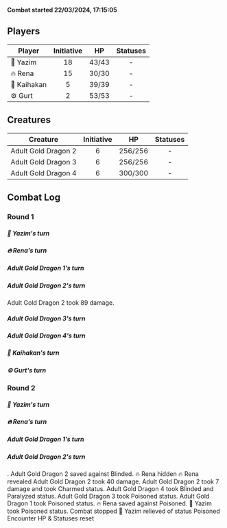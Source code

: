 **Combat started 22/03/2024, 17:15:05**


## Players
| Player | Initiative | HP | Statuses |
| --- | :-: | :-: | :-: |
| 🎵 Yazim | 18 | 43/43 | - |
| 🔥 Rena | 15 | 30/30 | - |
| 🐙 Kaihakan | 5 | 39/39 | - |
| ⚙ Gurt | 2 | 53/53 | - |
## Creatures
| Creature | Initiative  | HP | Statuses |
| --- | :-: | :-: | :-: |
| Adult Gold Dragon 2 | 6 | 256/256 | - |
| Adult Gold Dragon 3 | 6 | 256/256 | - |
| Adult Gold Dragon 4 | 6 | 300/300 | - |


## Combat Log

### Round 1

##### 🎵 Yazim's turn
##### 🔥 Rena's turn
##### Adult Gold Dragon 1's turn
##### Adult Gold Dragon 2's turn
Adult Gold Dragon 2 took 89 damage.
##### Adult Gold Dragon 3's turn
##### Adult Gold Dragon 4's turn
##### 🐙 Kaihakan's turn
##### ⚙ Gurt's turn
### Round 2
##### 🎵 Yazim's turn
##### 🔥 Rena's turn
##### Adult Gold Dragon 1's turn
##### Adult Gold Dragon 2's turn
.
Adult Gold Dragon 2 saved against Blinded.
🔥 Rena hidden
🔥 Rena revealed
Adult Gold Dragon 2 took 40 damage.
Adult Gold Dragon 2 took 7 damage and took Charmed status.
Adult Gold Dragon 4 took Blinded and Paralyzed status.
Adult Gold Dragon 3 took Poisoned status. Adult Gold Dragon 1 took Poisoned status. 🔥 Rena saved against Poisoned. 🎵 Yazim took Poisoned status.
Combat stopped
🎵 Yazim relieved of status Poisoned
Encounter HP & Statuses reset
